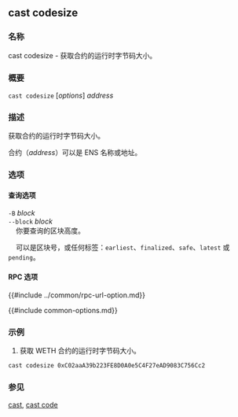 ## cast codesize

### 名称

cast codesize - 获取合约的运行时字节码大小。

### 概要

``cast codesize`` [*options*] *address*

### 描述

获取合约的运行时字节码大小。

合约（*address*）可以是 ENS 名称或地址。

### 选项

#### 查询选项

`-B` *block*  
`--block` *block*  
&nbsp;&nbsp;&nbsp;&nbsp;你要查询的区块高度。

&nbsp;&nbsp;&nbsp;&nbsp;可以是区块号，或任何标签：`earliest`、`finalized`、`safe`、`latest` 或 `pending`。

#### RPC 选项

{{#include ../common/rpc-url-option.md}}

{{#include common-options.md}}

### 示例

1. 获取 WETH 合约的运行时字节码大小。
```sh
cast codesize 0xC02aaA39b223FE8D0A0e5C4F27eAD9083C756Cc2
```

### 参见

[cast](./cast.md), [cast code](./cast-code.md)

